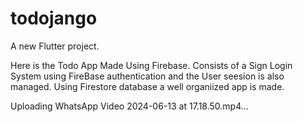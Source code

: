# todojango

A new Flutter project.

Here is the Todo App Made Using Firebase. Consists of a Sign Login System using FireBase authentication and the User seesion is also managed.
Using Firestore database a well organiized app is made.

Uploading WhatsApp Video 2024-06-13 at 17.18.50.mp4…

